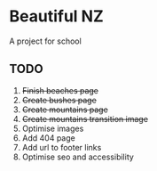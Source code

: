 # Beautiful NZ
A project for school

## TODO
1. ~~Finish beaches page~~
2. ~~Create bushes page~~
3. ~~Create mountains page~~
4. ~~Create mountains transition image~~
5. Optimise images
6. Add 404 page
7. Add url to footer links
8. Optimise seo and accessibility

<!-- # React + Vite

This template provides a minimal setup to get React working in Vite with HMR and some ESLint rules.

Currently, two official plugins are available:

- [@vitejs/plugin-react](https://github.com/vitejs/vite-plugin-react/blob/main/packages/plugin-react/README.md) uses [Babel](https://babeljs.io/) for Fast Refresh
- [@vitejs/plugin-react-swc](https://github.com/vitejs/vite-plugin-react-swc) uses [SWC](https://swc.rs/) for Fast Refresh -->
